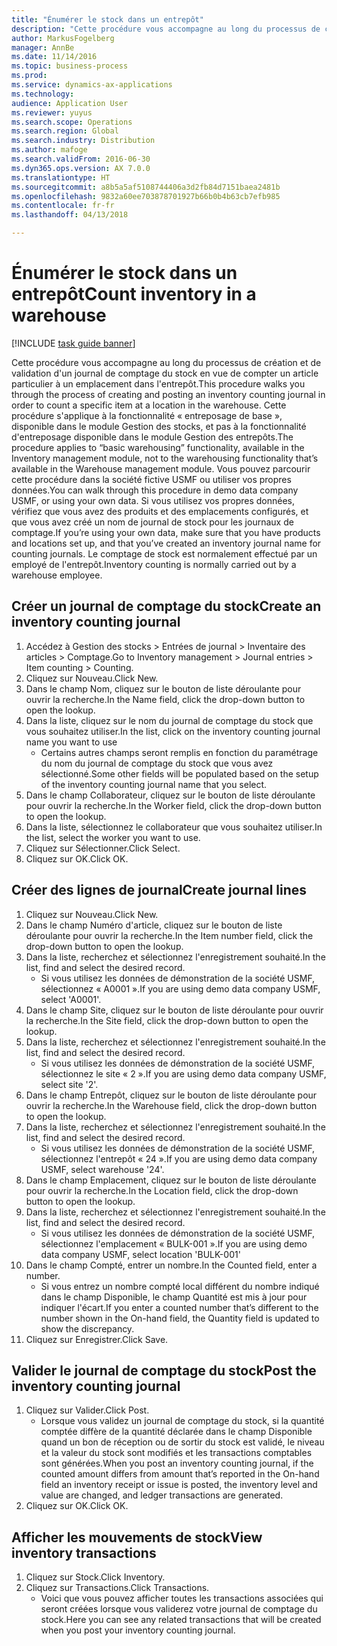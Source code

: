 ```yaml
---
title: "Énumérer le stock dans un entrepôt"
description: "Cette procédure vous accompagne au long du processus de création et de validation d'un journal de comptage du stock en vue de compter un article particulier à un emplacement dans l'entrepôt."
author: MarkusFogelberg
manager: AnnBe
ms.date: 11/14/2016
ms.topic: business-process
ms.prod: 
ms.service: dynamics-ax-applications
ms.technology: 
audience: Application User
ms.reviewer: yuyus
ms.search.scope: Operations
ms.search.region: Global
ms.search.industry: Distribution
ms.author: mafoge
ms.search.validFrom: 2016-06-30
ms.dyn365.ops.version: AX 7.0.0
ms.translationtype: HT
ms.sourcegitcommit: a8b5a5af5108744406a3d2fb84d7151baea2481b
ms.openlocfilehash: 9832a60ee703878701927b66b0b4b63cb7efb985
ms.contentlocale: fr-fr
ms.lasthandoff: 04/13/2018

---
```

# <a name="count-inventory-in-a-warehouse"></a><span data-ttu-id="88063-103">Énumérer le stock dans un entrepôt</span><span class="sxs-lookup"><span data-stu-id="88063-103">Count inventory in a warehouse</span></span>

[!INCLUDE [task guide banner](../../includes/task-guide-banner.md)]

<span data-ttu-id="88063-104">Cette procédure vous accompagne au long du processus de création et de validation d'un journal de comptage du stock en vue de compter un article particulier à un emplacement dans l'entrepôt.</span><span class="sxs-lookup"><span data-stu-id="88063-104">This procedure walks you through the process of creating and posting an inventory counting journal in order to count a specific item at a location in the warehouse.</span></span> <span data-ttu-id="88063-105">Cette procédure s'applique à la fonctionnalité « entreposage de base », disponible dans le module Gestion des stocks, et pas à la fonctionnalité d'entreposage disponible dans le module Gestion des entrepôts.</span><span class="sxs-lookup"><span data-stu-id="88063-105">The procedure applies to “basic warehousing” functionality, available in the Inventory management module, not to the warehousing functionality that’s available in the Warehouse management module.</span></span> <span data-ttu-id="88063-106">Vous pouvez parcourir cette procédure dans la société fictive USMF ou utiliser vos propres données.</span><span class="sxs-lookup"><span data-stu-id="88063-106">You can walk through this procedure in demo data company USMF, or using your own data.</span></span> <span data-ttu-id="88063-107">Si vous utilisez vos propres données, vérifiez que vous avez des produits et des emplacements configurés, et que vous avez créé un nom de journal de stock pour les journaux de comptage.</span><span class="sxs-lookup"><span data-stu-id="88063-107">If you’re using your own data, make sure that you have products and locations set up, and that you’ve created an inventory journal name for counting journals.</span></span> <span data-ttu-id="88063-108">Le comptage de stock est normalement effectué par un employé de l'entrepôt.</span><span class="sxs-lookup"><span data-stu-id="88063-108">Inventory counting is normally carried out by a warehouse employee.</span></span>


## <a name="create-an-inventory-counting-journal"></a><span data-ttu-id="88063-109">Créer un journal de comptage du stock</span><span class="sxs-lookup"><span data-stu-id="88063-109">Create an inventory counting journal</span></span>
1. <span data-ttu-id="88063-110">Accédez à Gestion des stocks > Entrées de journal > Inventaire des articles > Comptage.</span><span class="sxs-lookup"><span data-stu-id="88063-110">Go to Inventory management > Journal entries > Item counting > Counting.</span></span>
2. <span data-ttu-id="88063-111">Cliquez sur Nouveau.</span><span class="sxs-lookup"><span data-stu-id="88063-111">Click New.</span></span>
3. <span data-ttu-id="88063-112">Dans le champ Nom, cliquez sur le bouton de liste déroulante pour ouvrir la recherche.</span><span class="sxs-lookup"><span data-stu-id="88063-112">In the Name field, click the drop-down button to open the lookup.</span></span>
4. <span data-ttu-id="88063-113">Dans la liste, cliquez sur le nom du journal de comptage du stock que vous souhaitez utiliser.</span><span class="sxs-lookup"><span data-stu-id="88063-113">In the list, click on the inventory counting journal name you want to use</span></span>
    * <span data-ttu-id="88063-114">Certains autres champs seront remplis en fonction du paramétrage du nom du journal de comptage du stock que vous avez sélectionné.</span><span class="sxs-lookup"><span data-stu-id="88063-114">Some other fields will be populated based on the setup of the inventory counting journal name that you select.</span></span>  
5. <span data-ttu-id="88063-115">Dans le champ Collaborateur, cliquez sur le bouton de liste déroulante pour ouvrir la recherche.</span><span class="sxs-lookup"><span data-stu-id="88063-115">In the Worker field, click the drop-down button to open the lookup.</span></span>
6. <span data-ttu-id="88063-116">Dans la liste, sélectionnez le collaborateur que vous souhaitez utiliser.</span><span class="sxs-lookup"><span data-stu-id="88063-116">In the list, select the worker you want to use.</span></span>
7. <span data-ttu-id="88063-117">Cliquez sur Sélectionner.</span><span class="sxs-lookup"><span data-stu-id="88063-117">Click Select.</span></span>
8. <span data-ttu-id="88063-118">Cliquez sur OK.</span><span class="sxs-lookup"><span data-stu-id="88063-118">Click OK.</span></span>

## <a name="create-journal-lines"></a><span data-ttu-id="88063-119">Créer des lignes de journal</span><span class="sxs-lookup"><span data-stu-id="88063-119">Create journal lines</span></span>
1. <span data-ttu-id="88063-120">Cliquez sur Nouveau.</span><span class="sxs-lookup"><span data-stu-id="88063-120">Click New.</span></span>
2. <span data-ttu-id="88063-121">Dans le champ Numéro d'article, cliquez sur le bouton de liste déroulante pour ouvrir la recherche.</span><span class="sxs-lookup"><span data-stu-id="88063-121">In the Item number field, click the drop-down button to open the lookup.</span></span>
3. <span data-ttu-id="88063-122">Dans la liste, recherchez et sélectionnez l'enregistrement souhaité.</span><span class="sxs-lookup"><span data-stu-id="88063-122">In the list, find and select the desired record.</span></span>
    * <span data-ttu-id="88063-123">Si vous utilisez les données de démonstration de la société USMF, sélectionnez « A0001 ».</span><span class="sxs-lookup"><span data-stu-id="88063-123">If you are using demo data company USMF, select 'A0001'.</span></span>  
4. <span data-ttu-id="88063-124">Dans le champ Site, cliquez sur le bouton de liste déroulante pour ouvrir la recherche.</span><span class="sxs-lookup"><span data-stu-id="88063-124">In the Site field, click the drop-down button to open the lookup.</span></span>
5. <span data-ttu-id="88063-125">Dans la liste, recherchez et sélectionnez l'enregistrement souhaité.</span><span class="sxs-lookup"><span data-stu-id="88063-125">In the list, find and select the desired record.</span></span>
    * <span data-ttu-id="88063-126">Si vous utilisez les données de démonstration de la société USMF, sélectionnez le site « 2 ».</span><span class="sxs-lookup"><span data-stu-id="88063-126">If you are using demo data company USMF, select site '2'.</span></span>  
6. <span data-ttu-id="88063-127">Dans le champ Entrepôt, cliquez sur le bouton de liste déroulante pour ouvrir la recherche.</span><span class="sxs-lookup"><span data-stu-id="88063-127">In the Warehouse field, click the drop-down button to open the lookup.</span></span>
7. <span data-ttu-id="88063-128">Dans la liste, recherchez et sélectionnez l'enregistrement souhaité.</span><span class="sxs-lookup"><span data-stu-id="88063-128">In the list, find and select the desired record.</span></span>
    * <span data-ttu-id="88063-129">Si vous utilisez les données de démonstration de la société USMF, sélectionnez l'entrepôt « 24 ».</span><span class="sxs-lookup"><span data-stu-id="88063-129">If you are using demo data company USMF, select warehouse '24'.</span></span>  
8. <span data-ttu-id="88063-130">Dans le champ Emplacement, cliquez sur le bouton de liste déroulante pour ouvrir la recherche.</span><span class="sxs-lookup"><span data-stu-id="88063-130">In the Location field, click the drop-down button to open the lookup.</span></span>
9. <span data-ttu-id="88063-131">Dans la liste, recherchez et sélectionnez l'enregistrement souhaité.</span><span class="sxs-lookup"><span data-stu-id="88063-131">In the list, find and select the desired record.</span></span>
    * <span data-ttu-id="88063-132">Si vous utilisez les données de démonstration de la société USMF, sélectionnez l'emplacement « BULK-001 ».</span><span class="sxs-lookup"><span data-stu-id="88063-132">If you are using demo data company USMF, select location 'BULK-001'</span></span>  
10. <span data-ttu-id="88063-133">Dans le champ Compté, entrer un nombre.</span><span class="sxs-lookup"><span data-stu-id="88063-133">In the Counted field, enter a number.</span></span>
    * <span data-ttu-id="88063-134">Si vous entrez un nombre compté local différent du nombre indiqué dans le champ Disponible, le champ Quantité est mis à jour pour indiquer l'écart.</span><span class="sxs-lookup"><span data-stu-id="88063-134">If you enter a counted number that’s different to the number shown in the On-hand field, the Quantity field is updated to show the discrepancy.</span></span>  
11. <span data-ttu-id="88063-135">Cliquez sur Enregistrer.</span><span class="sxs-lookup"><span data-stu-id="88063-135">Click Save.</span></span>

## <a name="post-the-inventory-counting-journal"></a><span data-ttu-id="88063-136">Valider le journal de comptage du stock</span><span class="sxs-lookup"><span data-stu-id="88063-136">Post the inventory counting journal</span></span>
1. <span data-ttu-id="88063-137">Cliquez sur Valider.</span><span class="sxs-lookup"><span data-stu-id="88063-137">Click Post.</span></span>
    * <span data-ttu-id="88063-138">Lorsque vous validez un journal de comptage du stock, si la quantité comptée diffère de la quantité déclarée dans le champ Disponible quand un bon de réception ou de sortir du stock est validé, le niveau et la valeur du stock sont modifiés et les transactions comptables sont générées.</span><span class="sxs-lookup"><span data-stu-id="88063-138">When you post an inventory counting journal, if the counted amount differs from amount that’s reported in the On-hand field an inventory receipt or issue is posted, the inventory level and value are changed, and ledger transactions are generated.</span></span>  
2. <span data-ttu-id="88063-139">Cliquez sur OK.</span><span class="sxs-lookup"><span data-stu-id="88063-139">Click OK.</span></span>

## <a name="view-inventory-transactions"></a><span data-ttu-id="88063-140">Afficher les mouvements de stock</span><span class="sxs-lookup"><span data-stu-id="88063-140">View inventory transactions</span></span>
1. <span data-ttu-id="88063-141">Cliquez sur Stock.</span><span class="sxs-lookup"><span data-stu-id="88063-141">Click Inventory.</span></span>
2. <span data-ttu-id="88063-142">Cliquez sur Transactions.</span><span class="sxs-lookup"><span data-stu-id="88063-142">Click Transactions.</span></span>
    * <span data-ttu-id="88063-143">Voici que vous pouvez afficher toutes les transactions associées qui seront créées lorsque vous validerez votre journal de comptage du stock.</span><span class="sxs-lookup"><span data-stu-id="88063-143">Here you can see any related transactions that will be created when you post your inventory counting journal.</span></span>   

